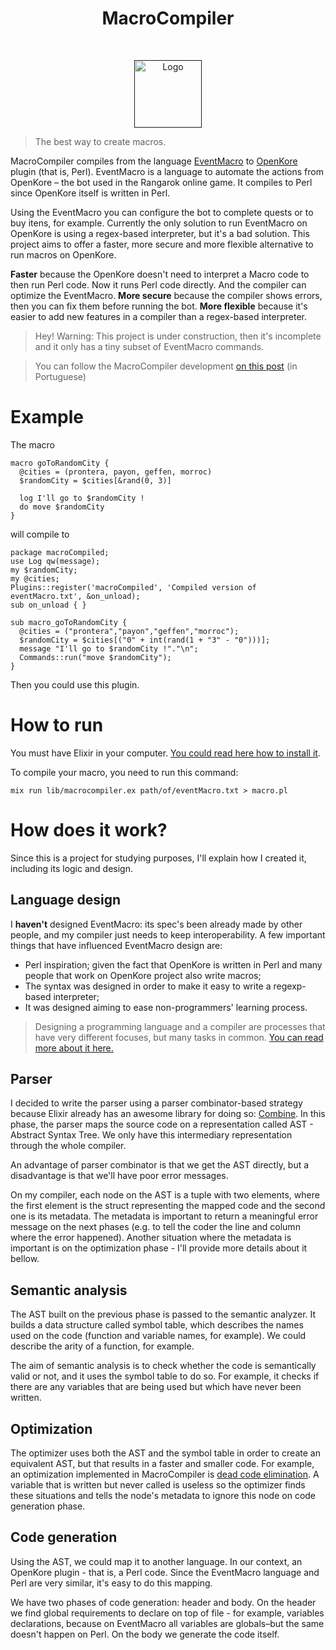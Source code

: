 <h1 align="center"> MacroCompiler </h1> <br>
<p align="center">
  <a href="">
    <img alt="Logo" src="https://i.imgur.com/QeSM2Ca.png" width="108">
  </a>
</p>

>The best way to create macros.

MacroCompiler compiles from the language [EventMacro](http://openkore.com/index.php/EventMacro) to [OpenKore](https://github.com/OpenKore/openkore/) plugin (that is, Perl). EventMacro is a language to automate the actions from OpenKore – the bot used in the Rangarok online game. It compiles to Perl since OpenKore itself is written in Perl.

Using the EventMacro you can configure the bot to complete quests or to buy itens, for example. Currently the only solution to run EventMacro on OpenKore is using a regex-based interpreter, but it's a bad solution. This project aims to offer a faster, more secure and more flexible alternative to run macros on OpenKore.

**Faster** because the OpenKore doesn't need to interpret a Macro code to then run Perl code. Now it runs Perl code directly. And the compiler can optimize the EventMacro.
**More secure** because the compiler shows errors, then you can fix them before running the bot.
**More flexible** because it's easier to add new features in a compiler than a regex-based interpreter.

>Hey! Warning: This project is under construction, then it's incomplete and it only has a tiny subset of EventMacro commands.

>You can follow the MacroCompiler development [on this post](http://openkorebrasil.org/index.php?/topic/4457-projeto-macro-compiler-compilador-do-eventmacro/) (in Portuguese)

# Example

The macro

```
macro goToRandomCity {
  @cities = (prontera, payon, geffen, morroc)
  $randomCity = $cities[&rand(0, 3)]
 
  log I'll go to $randomCity !
  do move $randomCity
}
```

will compile to

```
package macroCompiled;
use Log qw(message);
my $randomCity;
my @cities;
Plugins::register('macroCompiled', 'Compiled version of eventMacro.txt', &on_unload);
sub on_unload { }

sub macro_goToRandomCity {
  @cities = ("prontera","payon","geffen","morroc");
  $randomCity = $cities[("0" + int(rand(1 + "3" - "0")))];
  message "I'll go to $randomCity !"."\n";
  Commands::run("move $randomCity");
}

```

Then you could use this plugin.

# How to run

You must have Elixir in your computer. [You could read here how to install it](https://elixir-lang.org/install.html).

To compile your macro, you need to run this command:

```
mix run lib/macrocompiler.ex path/of/eventMacro.txt > macro.pl
````

# How does it work?

Since this is a project for studying purposes, I'll explain how I created it, including its logic and design.

## Language design

I **haven't** designed EventMacro: its spec's been already made by other people, and my compiler just needs to keep interoperability. A few important things that have influenced EventMacro design are:

- Perl inspiration; given the fact that OpenKore is written in Perl and many people that work on OpenKore project also write macros;
- The syntax was designed in order to make it easy to write a regexp-based interpreter;
- It was designed aiming to ease non-programmers' learning process.

> Designing a programming language and a compiler are processes that have very different focuses, but many tasks in common. [You can read more about it here.](https://www.quora.com/Which-is-the-difference-between-design-a-programming-language-and-design-a-compiler/answer/Quildreen-Motta)

## Parser

I decided to write the parser using a parser combinator-based strategy because Elixir already has an awesome library for doing so: [Combine](https://github.com/bitwalker/combine). In this phase, the parser maps the source code on a representation called AST - Abstract Syntax Tree. We only have this intermediary representation through the whole compiler.

An advantage of parser combinator is that we get the AST directly, but a disadvantage is that we'll have poor error messages.

On my compiler, each node on the AST is a tuple with two elements, where the first element is the struct representing the mapped code and the second one is its metadata. The metadata is important to return a meaningful error message on the next phases (e.g. to tell the coder the line and column where the error happened). Another situation where the metadata is important is on the optimization phase - I'll provide more details about it bellow.

## Semantic analysis

The AST built on the previous phase is passed to the semantic analyzer. It builds a data structure called symbol table, which describes the names used on the code (function and variable names, for example). We could describe the arity of a function, for example.

The aim of semantic analysis is to check whether the code is semantically valid or not, and it uses the symbol table to do so. For example, it checks if there are any variables that are being used but which have never been written.

## Optimization

The optimizer uses both the AST and the symbol table in order to create an equivalent AST, but that results in a faster and smaller code. For example, an optimization implemented in MacroCompiler is [dead code elimination](https://en.wikipedia.org/wiki/Dead_code_elimination). A variable that is written but never called is useless so the optimizer finds these situations and tells the node's metadata to ignore this node on code generation phase.

## Code generation

Using the AST, we could map it to another language. In our context, an OpenKore plugin - that is, a Perl code. Since the EventMacro language and Perl are very similar, it's easy to do this mapping.

We have two phases of code generation: header and body. On the header we find global requirements to declare on top of file - for example, variables declarations, because on EventMacro all variables are globals–but the same doesn't happen on Perl. On the body we generate the code itself.
